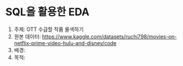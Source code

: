 # SQL을 활용한 EDA
1. 주제: OTT 수급할 작품 물색하기
2. 원본 데이터: https://www.kaggle.com/datasets/ruchi798/movies-on-netflix-prime-video-hulu-and-disney/code
3. 배경:
4. 목적:
